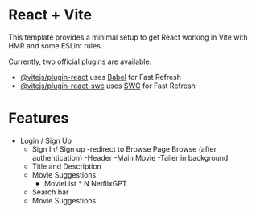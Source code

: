 # React + Vite

This template provides a minimal setup to get React working in Vite with HMR and some ESLint rules.

Currently, two official plugins are available:

- [@vitejs/plugin-react](https://github.com/vitejs/vite-plugin-react/blob/main/packages/plugin-react/README.md) uses [Babel](https://babeljs.io/) for Fast Refresh
- [@vitejs/plugin-react-swc](https://github.com/vitejs/vite-plugin-react-swc) uses [SWC](https://swc.rs/) for Fast Refresh



# Features
- Login / Sign Up
   - Sign In/ Sign up
   -redirect to Browse Page
Browse (after authentication)
  -Header
  -Main Movie
 -Tailer in background
   - Title and Description
   - Movie Suggestions
     - MovieList  * N
NetflixGPT
  - Search bar
  - Movie Suggestions